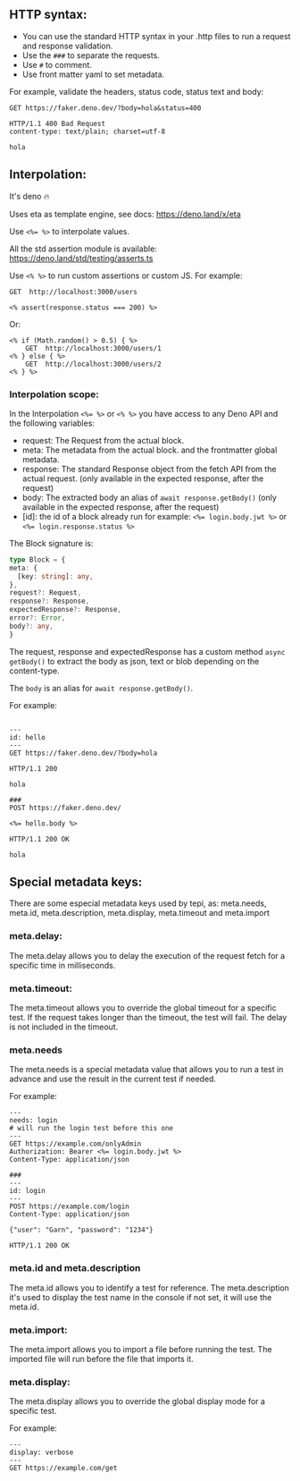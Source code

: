 
## HTTP syntax:

* You can use the standard HTTP syntax in your .http files to run a request and response validation.
* Use the `###` to separate the requests.
* Use `#` to comment.
* Use front matter yaml to set metadata.

For example, validate the headers, status code, status text and body:

```http
GET https://faker.deno.dev/?body=hola&status=400

HTTP/1.1 400 Bad Request
content-type: text/plain; charset=utf-8

hola

```

## Interpolation:

It's deno 🔥

Uses eta as template engine, see docs:
https://deno.land/x/eta

Use `<%= %>` to interpolate values.

All the std assertion module is available:
https://deno.land/std/testing/asserts.ts


Use `<% %>` to run custom assertions or custom JS.
For example:

```
GET  http://localhost:3000/users

<% assert(response.status === 200) %>

```
Or:
```
<% if (Math.random() > 0.5) { %>
    GET  http://localhost:3000/users/1
<% } else { %>
    GET  http://localhost:3000/users/2
<% } %>

```

### Interpolation scope:

In the Interpolation `<%= %>` or `<% %>` you have access to any Deno API and the following variables:
* request: The Request from the actual block.
* meta: The metadata from the actual block. and the frontmatter global metadata.
* response: The standard Response object from the fetch API from the actual request. (only available in the expected response, after the request)
* body: The extracted body an alias of `await response.getBody()` (only available in the expected response, after the request)
* [id]: the id of a block already run for example: `<%= login.body.jwt %>` or `<%= login.response.status %>`

The Block signature is:

```ts
type Block = {
meta: {
  [key: string]: any,
},
request?: Request,
response?: Response,
expectedResponse?: Response,
error?: Error,
body?: any,
}
```


The request, response and expectedResponse has a custom method `async getBody()` to extract the body as json, text or blob depending on the content-type.

The `body` is an alias for `await response.getBody()`.

For example:

```

---
id: hello
---
GET https://faker.deno.dev/?body=hola

HTTP/1.1 200

hola

###
POST https://faker.deno.dev/

<%= hello.body %>

HTTP/1.1 200 OK

hola

```

## Special metadata keys:

There are some especial metadata keys used by tepi, as:  meta.needs, meta.id, meta.description, meta.display, meta.timeout and meta.import

### meta.delay:
The meta.delay allows you to delay the execution of the request fetch for a specific time in milliseconds.

### meta.timeout:
The meta.timeout allows you to override the global timeout for a specific test.
If the request takes longer than the timeout, the test will fail.
The delay is not included in the timeout.


### meta.needs

The meta.needs is a special metadata value that allows you to run a test in advance and use the result in the current test if needed.

For example:

```
---
needs: login
# will run the login test before this one
---
GET https://example.com/onlyAdmin
Authorization: Bearer <%= login.body.jwt %>
Content-Type: application/json

###
---
id: login
---
POST https://example.com/login
Content-Type: application/json

{"user": "Garn", "password": "1234"}

HTTP/1.1 200 OK

```

### meta.id and meta.description

The meta.id allows you to identify a test for reference.
The meta.description it's used to display the test name in the console if not set, it will use the meta.id.

### meta.import:

The meta.import allows you to import a file before running the test.
The imported file will run before the file that imports it.


### meta.display:

The meta.display allows you to override the global display mode for a specific test.

For example:

```
---
display: verbose
---
GET https://example.com/get

```
